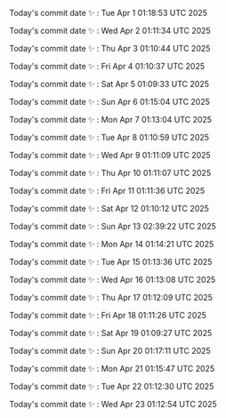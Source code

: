 Today's commit date ✨ : Tue Apr 1 01:18:53 UTC 2025 

Today's commit date ✨ : Wed Apr 2 01:11:34 UTC 2025 

Today's commit date ✨ : Thu Apr 3 01:10:44 UTC 2025 

Today's commit date ✨ : Fri Apr 4 01:10:37 UTC 2025 

Today's commit date ✨ : Sat Apr 5 01:09:33 UTC 2025 

Today's commit date ✨ : Sun Apr 6 01:15:04 UTC 2025 

Today's commit date ✨ : Mon Apr 7 01:13:04 UTC 2025 

Today's commit date ✨ : Tue Apr 8 01:10:59 UTC 2025 

Today's commit date ✨ : Wed Apr 9 01:11:09 UTC 2025 

Today's commit date ✨ : Thu Apr 10 01:11:07 UTC 2025 

Today's commit date ✨ : Fri Apr 11 01:11:36 UTC 2025 

Today's commit date ✨ : Sat Apr 12 01:10:12 UTC 2025 

Today's commit date ✨ : Sun Apr 13 02:39:22 UTC 2025 

Today's commit date ✨ : Mon Apr 14 01:14:21 UTC 2025 

Today's commit date ✨ : Tue Apr 15 01:13:36 UTC 2025 

Today's commit date ✨ : Wed Apr 16 01:13:08 UTC 2025 

Today's commit date ✨ : Thu Apr 17 01:12:09 UTC 2025 

Today's commit date ✨ : Fri Apr 18 01:11:26 UTC 2025 

Today's commit date ✨ : Sat Apr 19 01:09:27 UTC 2025 

Today's commit date ✨ : Sun Apr 20 01:17:11 UTC 2025 

Today's commit date ✨ : Mon Apr 21 01:15:47 UTC 2025 

Today's commit date ✨ : Tue Apr 22 01:12:30 UTC 2025 

Today's commit date ✨ : Wed Apr 23 01:12:54 UTC 2025 

